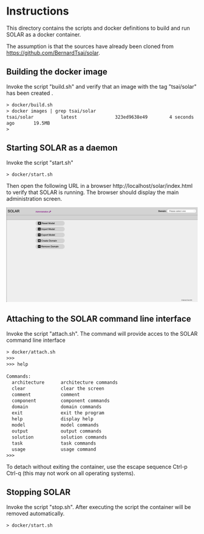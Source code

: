 Instructions
============

This directory contains the scripts and docker definitions to build and run SOLAR as a docker container.

The assumption is that the sources have already been cloned from https://github.com/BernardTsai/solar.

Building the docker image
-------------------------

Invoke the script "build.sh" and verify that an image with the tag "tsai/solar" has been created .

```
> docker/build.sh
> docker images | grep tsai/solar
tsai/solar          latest              323ed9638e49        4 seconds ago       19.5MB
>
```

 Starting SOLAR as a daemon
---------------------------

Invoke the script "start.sh"

```
> docker/start.sh
```

Then open the following URL in a browser http://localhost/solar/index.html to verify that SOLAR is running. The browser should display the main administration screen.

![screenshot](screenshot.png)


Attaching to the SOLAR command line interface
---------------------------------------------

Invoke the script "attach.sh". The command will provide acces to the SOLAR command line interface

```
> docker/attach.sh
>>>
>>> help

Commands:
  architecture      architecture commands
  clear             clear the screen
  comment           comment
  component         component commands
  domain            domain commands
  exit              exit the program
  help              display help
  model             model commands
  output            output commands
  solution          solution commands
  task              task commands
  usage             usage command
>>>
```

To detach without exiting the container, use the escape sequence Ctrl-p Ctrl-q (this may not work on all operating systems).

Stopping SOLAR
--------------

Invoke the script "stop.sh". After executing the script the container will be removed automatically.

```
> docker/start.sh
```
